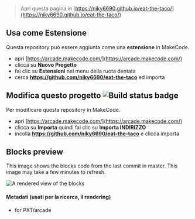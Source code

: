  


> Apri questa pagina in [https://niky6690.github.io/eat-the-taco/](https://niky6690.github.io/eat-the-taco/)

## Usa come Estensione

Questa repository può essere aggiunta come una **estensione** in MakeCode.

* apri [https://arcade.makecode.com/](https://arcade.makecode.com/)
* clicca su **Nuovo Progetto**
* fai clic su **Estensioni** nel menu della ruota dentata
* cerca **https://github.com/niky6690/eat-the-taco** ed importa

## Modifica questo progetto ![Build status badge](https://github.com/niky6690/eat-the-taco/workflows/MakeCode/badge.svg)

Per modificare questa repository in MakeCode.

* apri [https://arcade.makecode.com/](https://arcade.makecode.com/)
* clicca su **Importa** quindi fai clic su **Importa INDIRIZZO**
* incolla **https://github.com/niky6690/eat-the-taco** e clicca importa

## Blocks preview

This image shows the blocks code from the last commit in master.
This image may take a few minutes to refresh.

![A rendered view of the blocks](https://github.com/niky6690/eat-the-taco/raw/master/.github/makecode/blocks.png)

#### Metadati (usati per la ricerca, il rendering)

* for PXT/arcade
<script src="https://makecode.com/gh-pages-embed.js"></script><script>makeCodeRender("{{ site.makecode.home_url }}", "{{ site.github.owner_name }}/{{ site.github.repository_name }}");</script>
